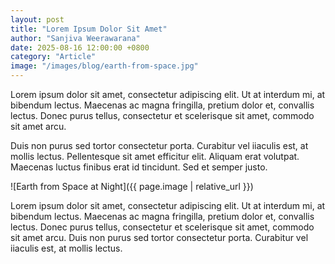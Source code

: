 ```yaml
---
layout: post
title: "Lorem Ipsum Dolor Sit Amet"
author: "Sanjiva Weerawarana"
date: 2025-08-16 12:00:00 +0800
category: "Article"
image: "/images/blog/earth-from-space.jpg"
---
```


Lorem ipsum dolor sit amet, consectetur adipiscing elit. Ut at interdum mi, at bibendum lectus. Maecenas ac magna fringilla, pretium dolor et, convallis lectus. Donec purus tellus, consectetur et scelerisque sit amet, commodo sit amet arcu.

Duis non purus sed tortor consectetur porta. Curabitur vel iiaculis est, at mollis lectus. Pellentesque sit amet efficitur elit. Aliquam erat volutpat. Maecenas luctus finibus erat id tincidunt. Sed et semper justo.

![Earth from Space at Night]({{ page.image | relative_url }})

Lorem ipsum dolor sit amet, consectetur adipiscing elit. Ut at interdum mi, at bibendum lectus. Maecenas ac magna fringilla, pretium dolor et, convallis lectus. Donec purus tellus, consectetur et scelerisque sit amet, commodo sit amet arcu. Duis non purus sed tortor consectetur porta. Curabitur vel iiaculis est, at mollis lectus.